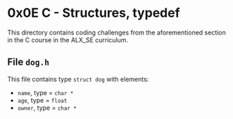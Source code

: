 # 0x0E C - Structures, typedef
This directory contains coding challenges from the aforementioned section in the C course in the ALX_SE curriculum.

## File `dog.h`
This file contains type `struct dog` with elements:
* `name`, type = `char *`
* `age`, type = `float`
* `owner`, type = `char *`


